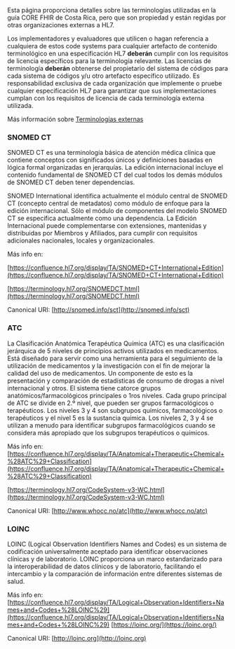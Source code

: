 Esta página proporciona detalles sobre las terminologías utilizadas en la guía CORE FHIR de Costa Rica, pero que son propiedad y están regidas por otras organizaciones externas a HL7.

Los implementadores y evaluadores que utilicen o hagan referencia a cualquiera de estos code systems para cualquier artefacto de contenido terminológico en una especificación HL7 **deberán** cumplir con los requisitos de licencia específicos para la terminología relevante. Las licencias de terminología **deberán** obtenerse del propietario del sistema de códigos para cada sistema de códigos y/u otro artefacto específico utilizado. Es responsabilidad exclusiva de cada organización que implemente o pruebe cualquier especificación HL7 para garantizar que sus implementaciones cumplan con los requisitos de licencia de cada terminología externa utilizada.

Más información sobre [Terminologías externas](https://confluence.hl7.org/display/TA/External+Terminologies+-+Information)


### SNOMED CT

SNOMED CT es una terminología básica de atención médica clínica que contiene conceptos con significados únicos y definiciones basadas en lógica formal organizadas en jerarquías. La edición internacional incluye el contenido fundamental de SNOMED CT del cual todos los demás módulos de SNOMED CT deben tener dependencias.

SNOMED International identifica actualmente el módulo central de SNOMED CT (concepto central de metadatos) como módulo de enfoque para la edición internacional. Sólo el módulo de componentes del modelo SNOMED CT se especifica actualmente como una dependencia. La Edición Internacional puede complementarse con extensiones, mantenidas y distribuidas por Miembros y Afiliados, para cumplir con requisitos adicionales nacionales, locales y organizacionales.

Más info en:

[https://confluence.hl7.org/display/TA/SNOMED+CT+International+Edition](https://confluence.hl7.org/display/TA/SNOMED+CT+International+Edition) 

[https://terminology.hl7.org/SNOMEDCT.html](https://terminology.hl7.org/SNOMEDCT.html) 

Canonical URI:  [http://snomed.info/sct](http://snomed.info/sct) 


### ATC

La Clasificación Anatómica Terapéutica Química (ATC) es una clasificación jerárquica de 5 niveles de principios activos utilizados en medicamentos. Está diseñado para servir como una herramienta para el seguimiento de la utilización de medicamentos y la investigación con el fin de mejorar la calidad del uso de medicamentos. Un componente de esto es la presentación y comparación de estadísticas de consumo de drogas a nivel internacional y otros. El sistema tiene catorce grupos anatómicos/farmacológicos principales o 1ros niveles. Cada grupo principal de ATC se divide en 2.º nivel, que pueden ser grupos farmacológicos o terapéuticos. Los niveles 3 y 4 son subgrupos químicos, farmacológicos o terapéuticos y el nivel 5 es la sustancia química. Los niveles 2, 3 y 4 se utilizan a menudo para identificar subgrupos farmacológicos cuando se considera más apropiado que los subgrupos terapéuticos o químicos.

Más info en: [https://confluence.hl7.org/display/TA/Anatomical+Therapeutic+Chemical+%28ATC%29+Classification](https://confluence.hl7.org/display/TA/Anatomical+Therapeutic+Chemical+%28ATC%29+Classification) 

[https://terminology.hl7.org/CodeSystem-v3-WC.html](https://terminology.hl7.org/CodeSystem-v3-WC.html) 

Canonical URI: [http://www.whocc.no/atc](http://www.whocc.no/atc)


### LOINC

LOINC (Logical Observation Identifiers Names and Codes) es un sistema de codificación universalmente aceptado para identificar observaciones clínicas y de laboratorio. LOINC proporciona un marco estandarizado para la interoperabilidad de datos clínicos y de laboratorio, facilitando el intercambio y la comparación de información entre diferentes sistemas de salud.

Más info en: [https://confluence.hl7.org/display/TA/Logical+Observation+Identifiers+Names+and+Codes+%28LOINC%29](https://confluence.hl7.org/display/TA/Logical+Observation+Identifiers+Names+and+Codes+%28LOINC%29)
[https://loinc.org/](https://loinc.org/)

Canonical URI: [http://loinc.org](http://loinc.org)
